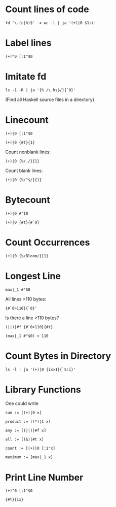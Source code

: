 # Count lines of code

```
fd '\.(c|h)$' -x wc -l | ja '(+)|0 $1:i'
```

# Label lines

```
(+)^0 [:1"$0
```

# Imitate fd

```
ls -1 -R | ja '{% /\.hs$/}{`0}'
```

(Find all Haskell source files in a directory)

# Linecount

```
(+)|0 [:1"$0
```

```
(+)|0 {#t}{1}
```

Count nonblank lines:

```
(+)|0 {%/./}{1}
```

Count blank lines:

```
(+)|0 {%/^$/}{1}
```

# Bytecount

```
(+)|0 #"$0
```

```
(+)|0 {#t}{#`0}
```

# Count Occurrences

```
(+)|0 {%/Bloom/}{1}
```

# Longest Line

```
max|_1 #"$0
```

All lines >110 bytes:

```
{#`0>110}{`0}'
```

Is there a line >110 bytes?

```
(||)|#f {#`0>110}{#t}
```

```
(max|_1 #"$0) > 110
```

# Count Bytes in Directory

```
ls -l | ja '(+)|0 {ix>1}{`5:i}'
```

# Library Functions

One could write

```
sum := [(+)|0 x]

product := [(*)|1 x]

any := [(||)|#f x]

all := [(&)|#t x]

count := [(+)|0 [:1"x]

maximum := [max|_1 x]
```

# Print Line Number

```
(+)^0 [:1"$0
```

```
{#t}{ix}
```

